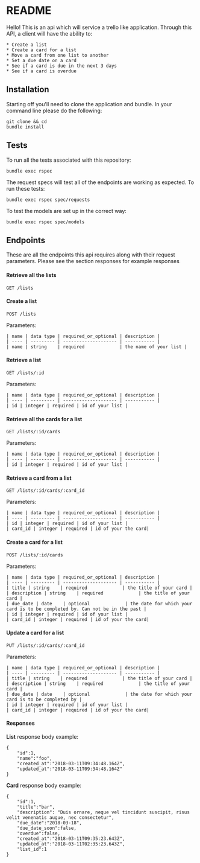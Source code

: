 # README

Hello! This is an api which will service a trello like application. Through this API, a client will have the ability to:

    * Create a list
    * Create a card for a list
    * Move a card from one list to another
    * Set a due date on a card
    * See if a card is due in the next 3 days
    * See if a card is overdue

## Installation

Starting off you'll need to clone the application and bundle. In your command line please do the following:

    git clone && cd 
    bundle install
    
## Tests
    
To run all the tests associated with this repository:
    
    bundle exec rspec
    
The request specs will test all of the endpoints are working as expected. To run these tests:
    
    bundle exec rspec spec/requests
    
To test the models are set up in the correct way:
    
    bundle exec rspec spec/models
    
## Endpoints

These are all the endpoints this api requires along with their request parameters. Please see the section responses for
example responses

#### Retrieve all the lists
    GET /lists

#### Create a list
    POST /lists
    
Parameters:

    | name | data type | required_or_optional | description |
    | ---- | --------- | -------------------- | ----------- |
    | name | string    | required             | the name of your list |
    
#### Retrieve a list
    GET /lists/:id    
     
Parameters:
    
    | name | data type | required_or_optional | description |
    | ---- | --------- | -------------------- | ----------- |
    | id | integer | required | id of your list |
    
#### Retrieve all the cards for a list
    GET /lists/:id/cards
    
Parameters:
    
    | name | data type | required_or_optional | description |
    | ---- | --------- | -------------------- | ----------- |
    | id | integer | required | id of your list |
        
#### Retrieve a card from a list
    GET /lists/:id/cards/:card_id       
     
Parameters:
    
    | name | data type | required_or_optional | description |
    | ---- | --------- | -------------------- | ----------- |
    | id | integer | required | id of your list |
    | card_id | integer | required | id of your the card|
    
        
#### Create a card for a list
    POST /lists/:id/cards

Parameters:

    | name | data type | required_or_optional | description |
    | ---- | --------- | -------------------- | ----------- |
    | title | string    | required             | the title of your card |
    | description | string    | required             | the title of your card |
    | due_date | date    | optional             | the date for which your card is to be completed by. Can not be in the past |
    | id | integer | required | id of your list |
    | card_id | integer | required | id of your the card|

    
#### Update a card for a list
        
    PUT /lists/:id/cards/:card_id
    
Parameters:

    | name | data type | required_or_optional | description |
    | ---- | --------- | -------------------- | ----------- |
    | title | string    | required             | the title of your card |
    | description | string    | required             | the title of your card |
    | due_date | date    | optional             | the date for which your card is to be completed by |
    | id | integer | required | id of your list |
    | card_id | integer | required | id of your the card|
    
#### Responses
    
**List** response body example:
    
    { 
        "id":1,
        "name":"foo",
        "created_at":"2018-03-11T09:34:48.164Z",
        "updated_at":"2018-03-11T09:34:48.164Z"
    }
    
**Card** response body example:

    {
        "id":1,
        "title":"bar",
        "description": "Duis ornare, neque vel tincidunt suscipit, risus velit venenatis augue, nec consectetur",
        "due_date":"2018-03-18",
        "due_date_soon":false,
        "overdue":false,
        "created_at":"2018-03-11T09:35:23.643Z",
        "updated_at":"2018-03-11T02:35:23.643Z",
        "list_id":1
    }
    